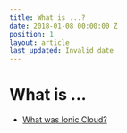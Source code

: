 ```yaml
---
title: What is ...?
date: 2018-01-08 00:00:00 Z
position: 1
layout: article
last_updated: Invalid date
---
```


# What is ...

* [What was Ionic Cloud?](what-is/ionic-cloud.md)